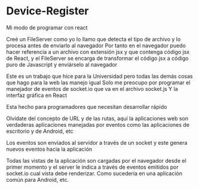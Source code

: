 # Device-Register
Mi modo de programar con react

Creé un FileServer como yo lo llamo que detecta el tipo de archivo y lo procesa antes de enviarlo al navegador
Por tanto en el navegador puedo hacer referencia a un archivo con extensión jsx y que contenga código jsx de React, 
y el FileServer se encarga de transformar el código jsx a código puro de Javascript y enviárselo al navegador

Este es un trabajo que hice para la Universidad pero todas las demás cosas que hago para la web las manejo igual
Solo me preocupo por programar el manejador de eventos de socket.io que va en el archivo socket.js
Y la interfaz gráfica en React

Esta hecho para programadores que necesitan desarrollar rápido

Olvídate del concepto de URL y de las rutas, aquí la aplicaciones web son verdaderas aplicaciones manejadas 
por eventos como las aplicaciones de escritorio y de Android, etc

Los eventos son enviados al servidor a través de un socket y este genera nuevos eventos hacia la aplicación

Todas las vistas de la aplicación son cargadas por el navegador desde el primer momento y el server le indica a través de 
eventos emitidos por socket.io cual vista debe renderizar. Como sucedería en una aplicación común para Android, etc.
